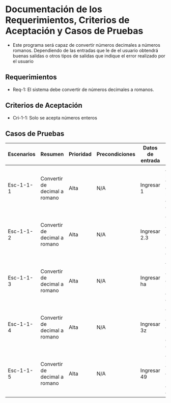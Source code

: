 # **Documentación de los Requerimientos, Criterios de Aceptación y Casos de Pruebas**

- Este programa será capaz de convertir números decimales a números romanos. Dependiendo de las entradas que le de el usuario obtendrá buenas salidas o otros tipos de salidas que indique el error realizado por el usuario

## **Requerimientos**

- Req-1: El sistema debe convertir de números decimales a romanos.

## **Criterios de Aceptación**

- Cri-1-1: Solo se acepta números enteros

## **Casos de Pruebas**

| Escenarios | Resumen                       | Prioridad | Precondiciones | Datos de entrada | Pasos                                                  | Resultado Esperado | Resultado Obtenido |
| ---------- | ----------------------------- | --------- | -------------- | ---------------- | ------------------------------------------------------ | ------------------ | ------------------ |
| Esc-1-1-1  | Convertir de decimal a romano | Alta      | N/A            | Ingresar 1       | Abrir el programa y luego digitar los datos de entrada | I                  | I                  |
| Esc-1-1-2  | Convertir de decimal a romano | Alta      | N/A            | Ingresar 2.3     | Abrir el programa y luego digitar los datos de entrada | Error              | Error              |
| Esc-1-1-3  | Convertir de decimal a romano | Alta      | N/A            | Ingresar ha      | Abrir el programa y luego digitar los datos de entrada | Error              | Error              |
| Esc-1-1-4  | Convertir de decimal a romano | Alta      | N/A            | Ingresar 3z      | Abrir el programa y luego digitar los datos de entrada | Error              | Error              |
| Esc-1-1-5  | Convertir de decimal a romano | Alta      | N/A            | Ingresar 49      | Abrir el programa y luego digitar los datos de entrada | XLIX               | XLIX               |
